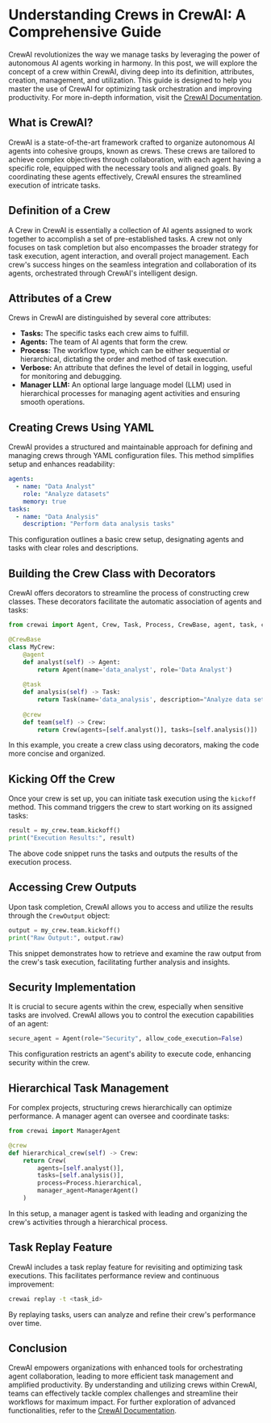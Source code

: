 # Understanding Crews in CrewAI: A Comprehensive Guide

CrewAI revolutionizes the way we manage tasks by leveraging the power of autonomous AI agents working in harmony. In this post, we will explore the concept of a crew within CrewAI, diving deep into its definition, attributes, creation, management, and utilization. This guide is designed to help you master the use of CrewAI for optimizing task orchestration and improving productivity. For more in-depth information, visit the [CrewAI Documentation](https://docs.crewai.com/concepts/crews).

## What is CrewAI?

CrewAI is a state-of-the-art framework crafted to organize autonomous AI agents into cohesive groups, known as crews. These crews are tailored to achieve complex objectives through collaboration, with each agent having a specific role, equipped with the necessary tools and aligned goals. By coordinating these agents effectively, CrewAI ensures the streamlined execution of intricate tasks.

## Definition of a Crew

A Crew in CrewAI is essentially a collection of AI agents assigned to work together to accomplish a set of pre-established tasks. A crew not only focuses on task completion but also encompasses the broader strategy for task execution, agent interaction, and overall project management. Each crew's success hinges on the seamless integration and collaboration of its agents, orchestrated through CrewAI's intelligent design.

## Attributes of a Crew

Crews in CrewAI are distinguished by several core attributes:

- **Tasks:** The specific tasks each crew aims to fulfill.
- **Agents:** The team of AI agents that form the crew.
- **Process:** The workflow type, which can be either sequential or hierarchical, dictating the order and method of task execution.
- **Verbose:** An attribute that defines the level of detail in logging, useful for monitoring and debugging.
- **Manager LLM:** An optional large language model (LLM) used in hierarchical processes for managing agent activities and ensuring smooth operations.

## Creating Crews Using YAML

CrewAI provides a structured and maintainable approach for defining and managing crews through YAML configuration files. This method simplifies setup and enhances readability:

```yaml
agents:
  - name: "Data Analyst"
    role: "Analyze datasets"
    memory: true
tasks:
  - name: "Data Analysis"
    description: "Perform data analysis tasks"
```

This configuration outlines a basic crew setup, designating agents and tasks with clear roles and descriptions.

## Building the Crew Class with Decorators

CrewAI offers decorators to streamline the process of constructing crew classes. These decorators facilitate the automatic association of agents and tasks:

```python
from crewai import Agent, Crew, Task, Process, CrewBase, agent, task, crew

@CrewBase
class MyCrew:
    @agent
    def analyst(self) -> Agent:
        return Agent(name='data_analyst', role='Data Analyst')
    
    @task
    def analysis(self) -> Task:
        return Task(name='data_analysis', description="Analyze data sets")
    
    @crew
    def team(self) -> Crew:
        return Crew(agents=[self.analyst()], tasks=[self.analysis()])
```

In this example, you create a crew class using decorators, making the code more concise and organized.

## Kicking Off the Crew

Once your crew is set up, you can initiate task execution using the `kickoff` method. This command triggers the crew to start working on its assigned tasks:

```python
result = my_crew.team.kickoff()
print("Execution Results:", result)
```

The above code snippet runs the tasks and outputs the results of the execution process.

## Accessing Crew Outputs

Upon task completion, CrewAI allows you to access and utilize the results through the `CrewOutput` object:

```python
output = my_crew.team.kickoff()
print("Raw Output:", output.raw)
```

This snippet demonstrates how to retrieve and examine the raw output from the crew's task execution, facilitating further analysis and insights.

## Security Implementation

It is crucial to secure agents within the crew, especially when sensitive tasks are involved. CrewAI allows you to control the execution capabilities of an agent:

```python
secure_agent = Agent(role="Security", allow_code_execution=False)
```

This configuration restricts an agent's ability to execute code, enhancing security within the crew.

## Hierarchical Task Management

For complex projects, structuring crews hierarchically can optimize performance. A manager agent can oversee and coordinate tasks:

```python
from crewai import ManagerAgent

@crew
def hierarchical_crew(self) -> Crew:
    return Crew(
        agents=[self.analyst()],
        tasks=[self.analysis()],
        process=Process.hierarchical,
        manager_agent=ManagerAgent()
    )
```

In this setup, a manager agent is tasked with leading and organizing the crew's activities through a hierarchical process.

## Task Replay Feature

CrewAI includes a task replay feature for revisiting and optimizing task executions. This facilitates performance review and continuous improvement:

```bash
crewai replay -t <task_id>
```

By replaying tasks, users can analyze and refine their crew's performance over time.

## Conclusion

CrewAI empowers organizations with enhanced tools for orchestrating agent collaboration, leading to more efficient task management and amplified productivity. By understanding and utilizing crews within CrewAI, teams can effectively tackle complex challenges and streamline their workflows for maximum impact. For further exploration of advanced functionalities, refer to the [CrewAI Documentation](https://docs.crewai.com/concepts/crews).